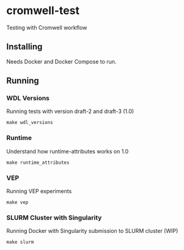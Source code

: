 # cromwell-test
Testing with Cromwell workflow

## Installing

Needs Docker and Docker Compose to run.

## Running

### WDL Versions

Running tests with version draft-2 and draft-3 (1.0)

```
make wdl_versions
```

### Runtime

Understand how runtime-attributes works on 1.0

```
make runtime_attributes
```

### VEP

Running VEP experiments

```
make vep
```

### SLURM Cluster with Singularity

Running Docker with Singularity submission to SLURM cluster (WIP)

```
make slurm
```
